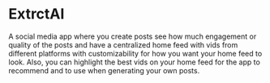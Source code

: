 # ExtrctAI
A social media app where you create posts see how much engagement or quality of the posts and have a centralized home feed with vids from different platforms with customizability for how you want your home feed to look. Also, you can highlight the best vids on your home feed for the app to recommend and to use when generating your own posts.

